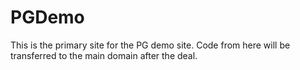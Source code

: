 # PGDemo
This is the primary site for the PG demo site. Code from here will be transferred to the main domain after the deal.

